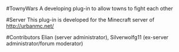 #TownyWars
A developing plug-in to allow towns to fight each other

#Server
This plug-in is developed for the Minecraft server of http://urbanmc.net/

#Contributors
Elian (server administrator), Silverwolfg11 (ex-server administrator/forum moderator)
